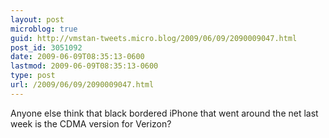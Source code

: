 ```yaml
---
layout: post
microblog: true
guid: http://vmstan-tweets.micro.blog/2009/06/09/2090009047.html
post_id: 3051092
date: 2009-06-09T08:35:13-0600
lastmod: 2009-06-09T08:35:13-0600
type: post
url: /2009/06/09/2090009047.html
---
```

Anyone else think that black bordered iPhone that went around the net last week is the CDMA version for Verizon?
